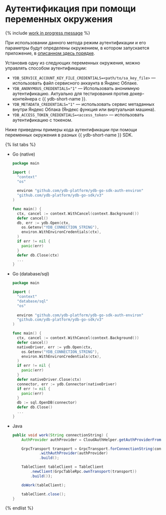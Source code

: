 # Аутентификация при помощи переменных окружения

{% include [work in progress message](_includes/addition.md) %}

При использовании данного метода режим аутентификации и его параметры будут определены окружением, в котором запускается приложение, в [описанном здесь порядке](../auth.md#env). 

Установив одну из следующих переменных окружения, можно управлять способом аутентификации:

* `YDB_SERVICE_ACCOUNT_KEY_FILE_CREDENTIALS=<path/to/sa_key_file>` — использовать файл сервисного аккаунта в Яндекс Облаке.
* `YDB_ANONYMOUS_CREDENTIALS="1"` — Использовать анонимную аутентификацию. Актуально для тестирования против докер-контейнера с {{ ydb-short-name }}.
* `YDB_METADATA_CREDENTIALS="1"` — использовать сервис метаданных внутри Яндекс Облака (Яндекс функция или виртуальная машина).
* `YDB_ACCESS_TOKEN_CREDENTIALS=<access_token>` — использовать аутентификацию с токеном.

Ниже приведены примеры кода аутентификации при помощи переменных окружения в разных {{ ydb-short-name }} SDK.

{% list tabs %}

- Go (native)

  ```go
  package main

  import (
    "context"
    "os"
    
    environ "github.com/ydb-platform/ydb-go-sdk-auth-environ"
    "github.com/ydb-platform/ydb-go-sdk/v3"
  )

  func main() {
    ctx, cancel := context.WithCancel(context.Background())
    defer cancel()
    db, err := ydb.Open(ctx,
      os.Getenv("YDB_CONNECTION_STRING"),
      environ.WithEnvironCredentials(ctx),
    )
    if err != nil {
      panic(err)
    }
    defer db.Close(ctx)
    ...
  }
  ```

- Go (database/sql)

  ```go
  package main

  import (
    "context"
    "database/sql"
    "os"
    
    environ "github.com/ydb-platform/ydb-go-sdk-auth-environ"
    "github.com/ydb-platform/ydb-go-sdk/v3"
  )

  func main() {
    ctx, cancel := context.WithCancel(context.Background())
    defer cancel()
    nativeDriver, err := ydb.Open(ctx,
      os.Getenv("YDB_CONNECTION_STRING"),
      environ.WithEnvironCredentials(ctx),
    )
    if err != nil {
      panic(err)
    }
    defer nativeDriver.Close(ctx) 
    connector, err := ydb.Connector(nativeDriver)
    if err != nil {
      panic(err)
    }
    db := sql.OpenDB(connector)
    defer db.Close()
    ...
  }
  ```

- Java

  ```java
  public void work(String connectionString) {
      AuthProvider authProvider = CloudAuthHelper.getAuthProviderFromEnviron();

      GrpcTransport transport = GrpcTransport.forConnectionString(connectionString)
              .withAuthProvider(authProvider)
              .build();

      TableClient tableClient = TableClient
          .newClient(GrpcTableRpc.ownTransport(transport))
          .build());

      doWork(tableClient);

      tableClient.close();
  }
  ```

{% endlist %}
